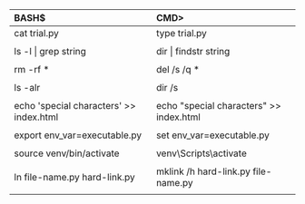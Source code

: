 | BASH$ | CMD> |
| :--- | :--- |
| cat trial.py | type trial.py |
| | |
| ls -l &#124; grep string | dir &#124; findstr string
| | |
| rm -rf * | del /s /q * |
| | |
| ls -alr | dir /s |
| | |
| echo 'special characters' >> index.html | echo "special characters" >> index.html |
| | |
| export env_var=executable.py | set env_var=executable.py
| | |
| source venv/bin/activate | venv\Scripts\activate |
| | |
| ln file-name.py hard-link.py | mklink /h hard-link.py file-name.py
| | |
